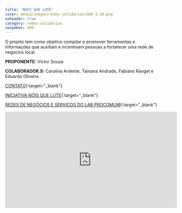 ```yaml
---
title: 'NÓIS QUE LUTE'
cover: media/images/redes-solidarias/GO9_3.20.png
noheader: true
category: redes-solidarias
swipebox: G09
---
```

  
O projeto tem como objetivo compilar e promover ferramentas e informações que auxiliam e incentivam pessoas a fortalecer uma rede de negócios local.

**PROPONENTE:**
Victor Souza

**COLABORADOR.S:**
Carolina Ardente, Tainana Andrade, Fabiano Rangel e Eduardo Oliveira

[CONTATO](mailto:iniciativanoisquelute@gmail.com){:target="_blank"}

[INICIATIVA NÓIS QUE LUTE](https://lab.procomum.org/nos-que-lute-um-manual-da-correria-para-fortalecer-uma-rede-de-negocios-locais/){:target="_blank"}
  
[REDES DE NEGÓCIOS E SERVIÇOS DO LAB PROCOMUM](https://lab.procomum.org/rede-de-negocios-servicos/){:target="_blank"}
  


<div class="video-wrapper video-wrapper-16x9">
<iframe width="560" height="315" src="https://www.youtube.com/embed/60UBztlIhkM" frameborder="0" allow="accelerometer; autoplay; encrypted-media; gyroscope; picture-in-picture" allowfullscreen></iframe>
</div>
  